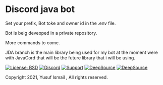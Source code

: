 # Discord java bot 
Set your prefix, Bot toke and owner id in the .env file.

Bot is beig deveoped in a private repository.

More commands to come.

JDA branch is the main library being used for my bot at the moment were with JavaCord that will be the future library that i will be using.

[![License: BSD](https://img.shields.io/badge/License-BSD-green.svg)](https://opensource.org/licenses/BSD)
[![Discord](https://img.shields.io/discord/842490150537527306?label=&logo=discord&logoColor=ffffff&color=7389D8&labelColor=6A7EC2)]( https://discord.gg/hpY6s6mh3N)
[![Support](https://img.shields.io/badge/Gofundme-donate-blue?logo=gofundme)](https://www.gofundme.com/f/bvbqp-help-me-get-a-better-computer)
[![DeepSource](https://deepsource.io/gh/RealYusufIsmail/YusufIsmail_Discord_Bot_Java.svg/?label=active+issues&show_trend=true&token=C908jqB0KnBNq0CI5Oeyu46I)](https://deepsource.io/gh/Yusuf-s-Discord-bot/Yusuf-s-Moderation-Bot/?ref=repository-badge)
[![DeepSource](https://deepsource.io/gh/RealYusufIsmail/YusufIsmail_Discord_Bot_Java.svg/?label=resolved+issues&show_trend=true&token=C908jqB0KnBNq0CI5Oeyu46I)](https://deepsource.io/gh/Yusuf-s-Discord-bot/Yusuf-s-Moderation-Bot/?ref=repository-badge)

Copyright 2021, Yusuf Ismail , All rights reserved.
